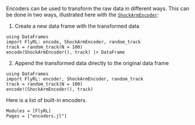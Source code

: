 Encoders can be used to transform the raw data in different ways.
This can be done in two ways, illustrated here with the [`ShockArmEncoder`](@ref):
1. Create a new data frame with the transformed data
```
using DataFrames
import FlyRL: encode, ShockArmEncoder, random_track
track = random_track(N = 100)
encode(ShockArmEncoder(), track) |> DataFrame
```
2. Append the transformed data directly to the original data frame
```
using DataFrames
import FlyRL: encode!, ShockArmEncoder, random_track
track = random_track(N = 100)
encode!(ShockArmEncoder(), track)
```

Here is a list of built-in encoders.

```@autodocs
Modules = [FlyRL]
Pages = ["encoders.jl"]
```

